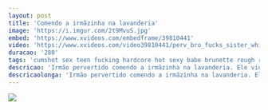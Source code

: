 ```yaml
---
layout: post
title: 'Comendo a irmãzinha na lavanderia'
image: 'https://i.imgur.com/2t9MvuS.jpg'
embed: 'https://www.xvideos.com/embedframe/39810441'
video: 'https://www.xvideos.com/video39810441/perv_bro_fucks_sister_while_she_does_laundry_hot_fam'
duracao: '280'
tags: 'cumshot sex teen fucking hardcore hot sexy babe brunette rough real fingering curvy pussy-fucking doggy xxx big-dick small-tits bro-sis'
descricao: 'Irmão pervertido comendo a irmãzinha na lavanderia. Ele viu aquela bunda maravilhosa e não aguentou ficar só na vontade.'
descricaolonga: 'Irmão pervertido comendo a irmãzinha na lavanderia. Ele viu aquela bunda maravilhosa e não aguentou ficar só na vontade, tirou o pau para fora e roçou na sua bunda até ela sentir e começar a chupar ele, logo em seguido fodeu gostoso com a irmã.'
---
```

<a href="{{ page.url | prepend: site.baseurl | prepend: site.url }}"><img src="{{ page.image }}" /></a>
